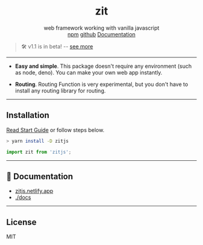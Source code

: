 <div align="center">
  <h1>zit</h1>
  web framework working with vanilla javascript
  <div>
    <a href="https://www.npmjs.com/package/zitjs">npm</a> 
    <a href="https://github.com/do4ng/zit">github</a>
    <a href="https://zitjs.netlify.app/">Documentation</a> 
  </div>
</div>

> 🛠️ v1.1 is in beta! -- [see more](https://zitjs.netlify.app/guide/migration-1-1)

---

- **Easy and simple**. This package doesn't require any environment (such as node, deno). You can make your own web app instantly.

- **Routing**. Routing Function is very experimental, but you don't have to install any routing library for routing.

---

## Installation

[Read Start Guide](https://zitjs.netlify.app/guide/first-project) or follow steps below.

```bash
> yarn install -D zitjs
```

```js
import zit from 'zitjs';
```

---

## 📜 Documentation

- [zitjs.netlify.app](https://zitjs.netlify.app/)
- [./docs](https://github.com/do4ng/zit/tree/main/docs)

---

## License

MIT
